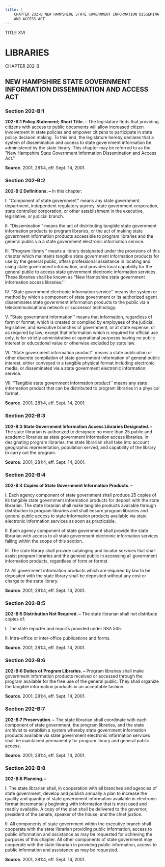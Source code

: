 ```yaml
---
title: |
    CHAPTER 202-B NEW HAMPSHIRE STATE GOVERNMENT INFORMATION DISSEMINATION
    AND ACCESS ACT
---
```


TITLE XVI
                                             
LIBRARIES
==========

CHAPTER 202-B
                                             
NEW HAMPSHIRE STATE GOVERNMENT INFORMATION DISSEMINATION AND ACCESS ACT
-----------------------------------------------------------------------

### Section 202-B:1

 **202-B:1 Policy Statement; Short Title. –** The legislature finds
that providing citizens with access to public documents will allow
increased citizen involvement in state policies and empower citizens to
participate in state policy decision making. To this end, the
legislature hereby declares that a system of dissemination and access to
state government information be administered by the state library. This
chapter may be referred to as the "New Hampshire State Government
Information Dissemination and Access Act.''

**Source.** 2001, 281:4, eff. Sept. 14, 2001.

### Section 202-B:2

 **202-B:2 Definitions. –** In this chapter:
                                             
 I. "Component of state government'' means any state government
department, independent regulatory agency, state government corporation,
state controlled corporation, or other establishment in the executive,
legislative, or judicial branch.
                                             
 II. "Dissemination'' means the act of distributing tangible state
government information products to program libraries, or the act of
making state government information products accessible to program
libraries and the general public via a state government electronic
information service.
                                             
 III. "Program library'' means a library designated under the
provisions of this chapter which maintains tangible state government
information products for use by the general public, offers professional
assistance in locating and using state government information, and
provides local capability for the general public to access state
government electronic information services. These libraries shall be
known as "New Hampshire state government information access
libraries.''
                                             
 IV. "State government electronic information service'' means the
system or method by which a component of state government or its
authorized agent disseminates state government information products to
the public via a telecommunications network or successor technology.
                                             
 V. "State government information'' means that information,
regardless of form or format, which is created or compiled by employees
of the judicial, legislative, and executive branches of government, or
at state expense, or as required by law; except that information which
is required for official use only, is for strictly administrative or
operational purposes having no public interest or educational value or
otherwise excluded by state law.
                                             
 VI. "State government information product'' means a state
publication or other discrete compilation of state government
information of general public interest, either conveyed in a tangible
physical format including electronic media, or disseminated via a state
government electronic information service.
                                             
 VII. "Tangible state government information product'' means any
state information product that can be distributed to program libraries
in a physical format.

**Source.** 2001, 281:4, eff. Sept. 14, 2001.

### Section 202-B:3

 **202-B:3 State Government Information Access Libraries Designated.
–** The state librarian is authorized to designate no more than 25
public and academic libraries as state government information access
libraries. In designating program libraries, the state librarian shall
take into account geographic representation, population served, and
capability of the library to carry out the program.

**Source.** 2001, 281:4, eff. Sept. 14, 2001.

### Section 202-B:4

 **202-B:4 Copies of State Government Information Products. –**
                                             
 I. Each agency component of state government shall produce 25 copies
of its tangible state government information products for deposit with
the state librarian. The state librarian shall make tangible products
available through distribution to program libraries and shall ensure
program libraries and general public access to state information
products available via state electronic information services as soon as
practicable.
                                             
 II. Each agency component of state government shall provide the
state librarian with access to all state government electronic
information services falling within the scope of this section.
                                             
 III. The state library shall provide cataloging and locator services
that shall assist program libraries and the general public in accessing
all government information products, regardless of form or format.
                                             
 IV. All government information products which are required by law to
be deposited with the state library shall be deposited without any cost
or charge to the state library.

**Source.** 2001, 281:4, eff. Sept. 14, 2001.

### Section 202-B:5

 **202-B:5 Distribution Not Required. –** The state librarian shall
not distribute copies of:
                                             
 I. The state reporter and reports provided under RSA 505.
                                             
 II. Intra-office or inter-office publications and forms.

**Source.** 2001, 281:4, eff. Sept. 14, 2001.

### Section 202-B:6

 **202-B:6 Duties of Program Libraries. –** Program libraries shall
make government information products received or accessed through the
program available for the free use of the general public. They shall
organize the tangible information products in an acceptable fashion.

**Source.** 2001, 281:4, eff. Sept. 14, 2001.

### Section 202-B:7

 **202-B:7 Preservation. –** The state librarian shall coordinate
with each component of state government, the program libraries, and the
state archivist to establish a system whereby state government
information products available via state government electronic
information services shall be maintained permanently for program library
and general public access.

**Source.** 2001, 281:4, eff. Sept. 14, 2001.

### Section 202-B:8

 **202-B:8 Planning. –**
                                             
 I. The state librarian shall, in cooperation with all branches and
agencies of state government, develop and publish annually a plan to
increase the quality and quantity of state government information
available in electronic format incrementally beginning with information
that is most used and readily available. A copy of the plan shall be
delivered to the governor, president of the senate, speaker of the
house, and the chief justice.
                                             
 II. All components of state government within the executive branch
shall cooperate with the state librarian providing public information,
access to public information and assistance as may be requested for
achieving the purposes of this chapter. All other components of state
government may cooperate with the state librarian in providing public
information, access to public information and assistance as may be
requested.

**Source.** 2001, 281:4, eff. Sept. 14, 2001.
